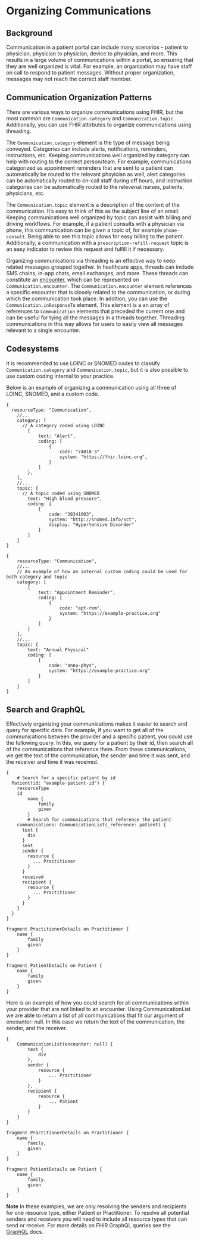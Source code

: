 # Organizing Communications

## Background

Communication in a patient portal can include many scenarios – patient to physician, physician to physician, device to physician, and more. This results in a large volume of communications within a portal, so ensuring that they are well organized is vital. For example, an organization may have staff on call to respond to patient messages. Without proper organization, messages may not reach the correct staff member.

## Communication Organization Patterns

There are various ways to organize communications using FHIR, but the most common are `Communication.category` and `Communication.topic`. Additionally, you can use FHIR attirbutes to organize communications using threading.

The `Communication.category` element is the type of message being conveyed. Categories can include alerts, notifications, reminders, instructions, etc. Keeping communications well organized by category can help with routing to the correct person/team. For example, communications categorized as appointment reminders that are sent to a patient can automatically be routed to the relevant phsyician as well, alert categories can be automatically routed to on-call staff during off hours, and instruction categories can be automatically routed to the relevenat nurses, patients, physicians, etc.

The `Communication.topic` element is a description of the content of the communication. It’s easy to think of this as the subject line of an email. Keeping communications well organized by topic can assist with billing and driving workflows. For example, if a patient consults with a physician via phone, this communication can be given a topic of, for example `phone-consult`. Being able to see this topic allows for easy billing to the patient. Additionally, a communication with a `prescription-refill-request` topic is an easy indicator to review this request and fulfill it if necessary.

Organizing communications via threading is an effective way to keep related messages grouped together. In healthcare apps, threads can include SMS chains, in-app chats, email exchanges, and more. These threads can constitute an [encounter](/docs/communications/async-encounters/async-encounters), which can be represented on `Communication.encounter`. The `Communication.encounter` element references a specific encounter that is closely related to the communication, or during which the communication took place. In addition, you can use the `Communication.inResponseTo` element. This element is a an array of references to `Communication` elements that preceded the current one and can be useful for tying all the messages in a threads together. Threading communications in this way allows for users to easily view all messages relevant to a single encounter.

## Codesystems

It is recommended to use LOINC or SNOMED codes to classify `Communication.category` and `Communication.topic`, but it is also possible to use custom coding internal to your practice.

Below is an example of organizing a communication using all three of LOINC, SNOMED, and a custom code.

```
{
  resourceType: "Communication",
	//...
	category: [
	  // A category coded using LOINC
		{
			text: "Alert",
			coding: [
				{
					code: "74018-3"
					system: "https://fhir.loinc.org",
				}
			]
		},
	],
	//...
	topic: {
	  // A topic coded using SNOMED
		text: "High blood pressure",
		coding: [
			{
				code: "38341003",
				system: "http://snomed.info/sct",
				display: "Hypertensive Disorder"
			}
		]
	}
}

{
	resourceType: "Communication",
	//...
	// An example of how an internal custom coding could be used for both category and topic
	category: [
		{
			text: "Appointment Reminder",
			coding: [
				{
					code: "apt-rem",
					system: "https://example-practice.org"
				}
			]
		}
	],
	//...
	topic: {
		text: "Annual Physical"
		coding: [
			{
				code: "annu-phys",
				system: "https://example-practice.org"
			}
		]
	}
}
```

## Search and GraphQL

Effectively organizing your communications makes it easier to search and query for specific data. For example, if you want to get all of the communications between the provider and a specific patient, you could use the following query. In this, we query for a patient by their id, then search all of the communications that reference them. From these communications, we get the text of the communication, the sender and time it was sent, and the receiver and time it was received.

```
{
	# Search for a specific patient by id
  Patient(id: "example-patient-id") {
    resourceType
    id
		name {
			family
			given
		}
		# Search for communications that reference the patient
    communications: CommunicationList(_reference: patient) {
      text {
        div
      }
      sent
      sender {
        resource {
          ... Practitioner
        }
      }
      received
      recipient {
        resource {
          ... Practitioner
        }
      }
    }
  }
}

fragment PractitionerDetails on Practitioner {
	name {
		family
		given
	}
}

fragment PatientDetails on Patient {
	name {
		family
		given
	}
}
```

Here is an example of how you could search for all communications within your provider that are not linked to an encounter. Using CommunicationList we are able to return a list of all communications that fit our argument of encounter: null. In this case we return the text of the communication, the sender, and the receiver.

```
{
	CommunicationList(encounter: null) {
		text {
			div
		},
		sender {
			resource {
				... Practitioner
			}
		},
		recipient {
			resource {
				... Patient
			}
		}
	}
}

fragment PractitionerDetails on Practitioner {
	name {
		family,
		given
	}
}

fragment PatientDetails on Patient {
	name {
		family,
		given
	}
}
```

**Note** In these examples, we are only resolving the senders and recipients for one resource type, either Patient or Practitioner. To resolve all potential senders and receivers you will need to include all resource types that can send or receive. For more details on FHIR GraphQL queries see the [GraphQL](/docs/graphql/basic-queries) docs.
